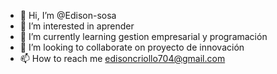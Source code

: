 - 👋 Hi, I’m @Edison-sosa
- 👀 I’m interested in  aprender
- 🌱 I’m currently learning  gestion empresarial y programación
- 💞️ I’m looking to collaborate on proyecto de innovación
- 📫 How to reach me  edisoncriollo704@gmail.com

<!---
Edison-sosa/Edison-sosa is a ✨ special ✨ repository because its `README.md` (this file) appears on your GitHub profile.
You can click the Preview link to take a look at your changes.
--->
